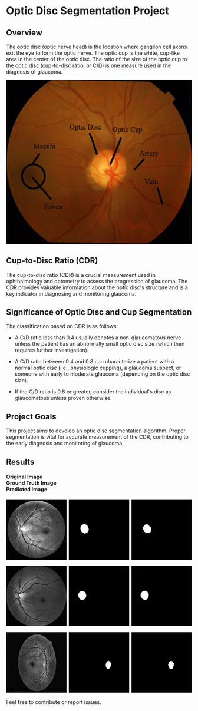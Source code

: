 # Optic Disc Segmentation Project

## Overview

The optic disc (optic nerve head) is the location where ganglion cell axons exit the eye to form the optic nerve. The optic cup is the white, cup-like area in the center of the optic disc. The ratio of the size of the optic cup to the optic disc (cup-to-disc ratio, or C/D) is one measure used in the diagnosis of glaucoma.

<p align="center">
  <img src="https://github.com/harneet2512/Optic-Disc-and-cup-segmentaation/blob/main/Illustration.jpg" alt="Illustration">
</p>


## Cup-to-Disc Ratio (CDR)

The cup-to-disc ratio (CDR) is a crucial measurement used in ophthalmology and optometry to assess the progression of glaucoma. The CDR provides valuable information about the optic disc's structure and is a key indicator in diagnosing and monitoring glaucoma.

## Significance of Optic Disc and Cup Segmentation

The classification based on CDR is as follows:

- A C/D ratio less than 0.4 usually denotes a non-glaucomatous nerve unless the patient has an abnormally small optic disc size (which then requires further investigation).

- A C/D ratio between 0.4 and 0.8 can characterize a patient with a normal optic disc (i.e., physiologic cupping), a glaucoma suspect, or someone with early to moderate glaucoma (depending on the optic disc size).

- If the C/D ratio is 0.8 or greater, consider the individual's disc as glaucomatous unless proven otherwise.

## Project Goals

This project aims to develop an optic disc segmentation algorithm. Proper segmentation is vital for accurate measurement of the CDR, contributing to the early diagnosis and monitoring of glaucoma.


## Results
#### Original Image              <br>                Ground Truth Image                  <br>               Predicted Image
<p align="center">
  <img src="https://github.com/harneet2512/Optic-Disc-and-cup-segmentaation/blob/main/V0238.png" alt="Result-1">
</p>

<p align="center">
  <img src="https://github.com/harneet2512/Optic-Disc-and-cup-segmentaation/blob/main/n0088.png" alt="Result-2">
</p>


<p align="center">
  <img src="https://github.com/harneet2512/Optic-Disc-and-cup-segmentaation/blob/main/20051202_37011_0400_PP.png" alt="Result-3">
</p>


Feel free to contribute or report issues.

